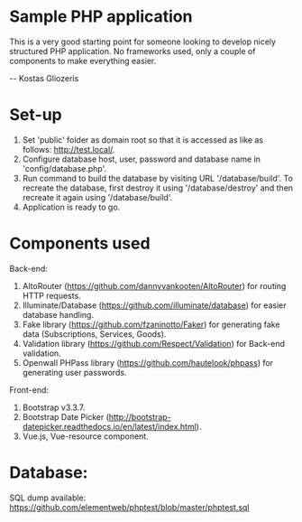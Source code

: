 # Sample PHP application

This is a very good starting point for someone looking to develop nicely structured PHP application. No frameworks used, only a couple of components to make everything easier.

-- Kostas Gliozeris

# Set-up

1. Set 'public' folder as domain root so that it is accessed as like as follows: http://test.local/.
2. Configure database host, user, password and database name in 'config/database.php'.
3. Run command to build the database by visiting URL '/database/build'. To recreate the database, first destroy it using '/database/destroy' and then recreate it again using '/database/build'.
4. Application is ready to go.

# Components used

Back-end:

1. AltoRouter (https://github.com/dannyvankooten/AltoRouter) for routing HTTP requests.
2. Illuminate/Database (https://github.com/illuminate/database) for easier database handling.
3. Fake library (https://github.com/fzaninotto/Faker) for generating fake data (Subscriptions, Services, Goods).
4. Validation library (https://github.com/Respect/Validation) for Back-end validation.
5. Openwall PHPass library (https://github.com/hautelook/phpass) for generating user passwords.

Front-end:

1. Bootstrap v3.3.7.
2. Bootstrap Date Picker (http://bootstrap-datepicker.readthedocs.io/en/latest/index.html).
3. Vue.js, Vue-resource component.

# Database:

SQL dump available: https://github.com/elementweb/phptest/blob/master/phptest.sql